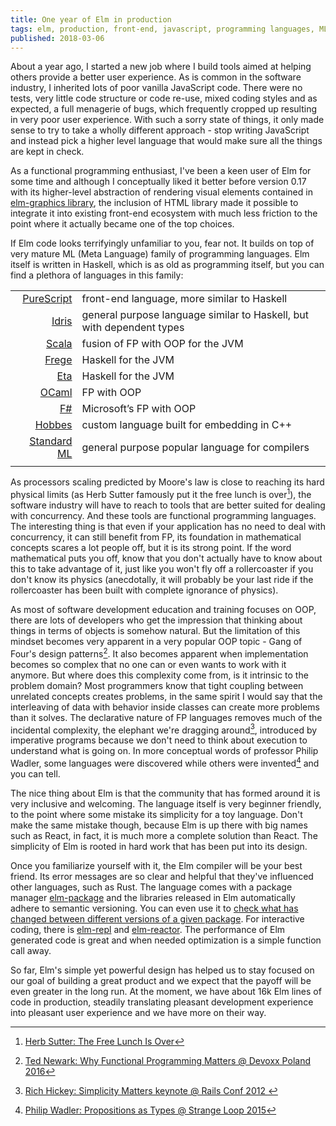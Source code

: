 ```yaml
---
title: One year of Elm in production
tags: elm, production, front-end, javascript, programming languages, ML
published: 2018-03-06
---
```


About a year ago, I started a new job where I build tools aimed at helping others provide a better user experience. As is common in the software industry, I inherited lots of poor vanilla JavaScript code. There were no tests, very little code structure or code re-use, mixed coding styles and as expected, a full menagerie of bugs, which frequently cropped up resulting in very poor user experience. With such a sorry state of things, it only made sense to try to take a wholly different approach - stop writing JavaScript and instead pick a higher level language that would make sure all the things are kept in check.

As a functional programming enthusiast, I've been a keen user of Elm for some time and although I conceptually liked it better before version 0.17 with its higher-level abstraction of rendering visual elements contained in <a href="http://package.elm-lang.org/packages/evancz/elm-graphics/1.0.1" target="_blank">elm-graphics library</a>, the inclusion of HTML library made it possible to integrate it into existing front-end ecosystem with much less friction to the point where it actually became one of the top choices.

If Elm code looks terrifyingly unfamiliar to you, fear not. It builds on top of very mature ML (Meta Language) family of programming languages. Elm itself is written in Haskell, which is as old as programming itself, but you can find a plethora of languages in this family: 

<table class="table">
<tbody>
<tr class="odd">
<td align="right"><a href="http://www.purescript.org/" target="_blank">PureScript</a></td>
<td>front-end language, more similar to Haskell</td>
</tr>
<tr class="even">
<td align="right"><a href="https://www.idris-lang.org/" target="_blank">Idris</a></td>
<td>general purpose language similar to Haskell, but with dependent types</td>
</tr>
<tr class="odd">
<td align="right"><a href="https://www.scala-lang.org/" target="_blank">Scala</a></td>
<td>fusion of FP with OOP for the JVM</td>
</tr>
<tr class="even">
<td align="right"><a href="http://www.frege-lang.org/" target="_blank">Frege</a></td>
<td>Haskell for the JVM</td>
</tr>
<tr class="odd">
<td align="right"><a href="https://eta-lang.org/" target="_blank">Eta</a></td>
<td>Haskell for the JVM</td>
</tr>
<tr class="even">
<td align="right"><a href="https://ocaml.org/" target="_blank">OCaml</a></td>
<td>FP with OOP</td>
</tr>
<tr class="odd">
<td align="right"><a href="http://fsharp.org/" target="_blank">F#</a></td>
<td>Microsoft’s FP with OOP</td>
</tr>
<tr class="even">
<td align="right"><a href="https://github.com/Morgan-Stanley/hobbes" target="_blank">Hobbes</a></td>
<td>custom language built for embedding in C++</td>
</tr>
<tr class="odd">
<td align="right"><a href="http://sml-family.org/" target="_blank">Standard ML</a></td>
<td>general purpose popular language for compilers</td>
</tr>
<tr class="even">
<td align="right"></td>
<td></td>
</tr>
</tbody>
</table>

As processors scaling predicted by Moore's law is close to reaching its hard physical limits (as Herb Sutter famously put it the free lunch is over[^1]), the software industry will have to reach to tools that are better suited for dealing with concurrency. And these tools are functional programming languages. The interesting thing is that even if your application has no need to deal with concurrency, it can still benefit from FP, its foundation in mathematical concepts scares a lot people off, but it is its strong point. If the word mathematical puts you off, know that you don't actually have to know about this to take advantage of it, just like you won't fly off a rollercoaster if you don't know its physics (anecdotally, it will probably be your last ride if the rollercoaster has been built with complete ignorance of physics). 

[^1]: <a href="http://www.gotw.ca/publications/concurrency-ddj.htm" target="_blank">Herb Sutter: The Free Lunch Is Over</a>

As most of software development education and training focuses on OOP, there are lots of developers who get the impression that thinking about things in terms of objects is somehow natural. But the limitation of this mindset becomes very apparent in a very popular OOP topic - Gang of Four's design patterns[^2]. It also becomes apparent when implementation becomes so complex that no one can or even wants to work with it anymore. But where does this complexity come from, is it intrinsic to the problem domain? Most programmers know that tight coupling between unrelated concepts creates problems, in the same spirit I would say that the interleaving of data with behavior inside classes can create more problems than it solves. The declarative nature of FP languages removes much of the incidental complexity, the elephant we're dragging around[^3], introduced by imperative programs because we don't need to think about execution to understand what is going on. In more conceptual words of professor Philip Wadler, some languages were discovered while others were invented[^4] and you can tell.

[^2]: <a href="https://youtu.be/oB8jN68KGcU" target="_blank">Ted Newark: Why Functional Programming Matters @ Devoxx Poland 2016</a>
[^3]: <a href="https://youtu.be/rI8tNMsozo0" target="_blank">Rich Hickey: Simplicity Matters keynote @ Rails Conf 2012 </a>
[^4]: <a href="https://youtu.be/IOiZatlZtGU" target="_blank">Philip Wadler: Propositions as Types @ Strange Loop 2015</a>
 
The nice thing about Elm is that the community that has formed around it is very inclusive and welcoming. The language itself is very beginner friendly, to the point where some mistake its simplicity for a toy language. Don't make the same mistake though, because Elm is up there with big names such as React, in fact, it is much more a complete solution than React. The simplicity of Elm is rooted in hard work that has been put into its design.

Once you familiarize yourself with it, the Elm compiler will be your best friend. Its error messages are so clear and helpful that they've influenced other languages, such as Rust. The language comes with a package manager <a href="https://github.com/elm-lang/elm-package" target="_blank">elm-package</a> and the libraries released in Elm automatically adhere to semantic versioning. You can even use it to <a href="https://github.com/elm-lang/elm-package#updating-dependencies" target="_blank">check what has changed between different versions of a given package</a>. For interactive coding, there is <a href="https://github.com/elm-lang/elm-repl" target="_blank">elm-repl</a> and <a href="https://github.com/elm-lang/elm-reactor" target="_blank">elm-reactor</a>. The performance of Elm generated code is great and when needed optimization is a simple function call away.
 
So far, Elm's simple yet powerful design has helped us to stay focused on our goal of building a great product and we expect that the payoff will be even greater in the long run. At the moment, we have about 16k Elm lines of code in production, steadily translating pleasant development experience into pleasant user experience and we have more on their way.
